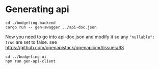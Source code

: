 # Generating api

```
cd ./budgeting-backend
cargo run -- gen-swagger ../api-doc.json
```

Now you need to go into api-doc.json and modify it so any `"nullable": true` are set to false. see https://github.com/openapistack/openapicmd/issues/63

```
cd ../budgeting-ui
npm run gen-api-client
```
